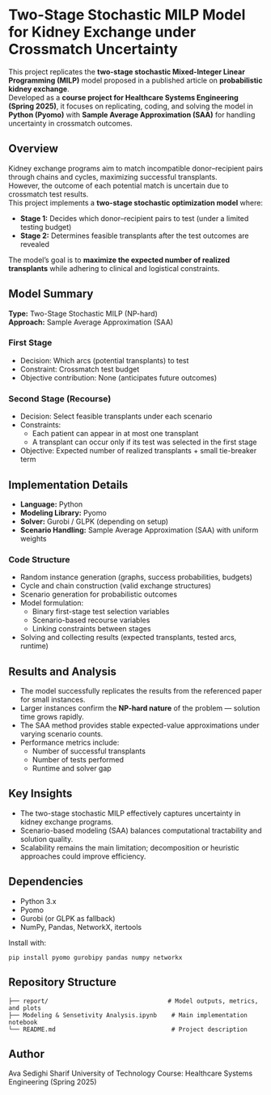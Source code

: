 # Two-Stage Stochastic MILP Model for Kidney Exchange under Crossmatch Uncertainty

This project replicates the **two-stage stochastic Mixed-Integer Linear Programming (MILP)** model proposed in a published article on **probabilistic kidney exchange**.  
Developed as a **course project for Healthcare Systems Engineering (Spring 2025)**, it focuses on replicating, coding, and solving the model in **Python (Pyomo)** with **Sample Average Approximation (SAA)** for handling uncertainty in crossmatch outcomes.

## Overview

Kidney exchange programs aim to match incompatible donor–recipient pairs through chains and cycles, maximizing successful transplants.  
However, the outcome of each potential match is uncertain due to crossmatch test results.  
This project implements a **two-stage stochastic optimization model** where:

- **Stage 1:** Decides which donor–recipient pairs to test (under a limited testing budget)  
- **Stage 2:** Determines feasible transplants after the test outcomes are revealed  

The model’s goal is to **maximize the expected number of realized transplants** while adhering to clinical and logistical constraints.

## Model Summary

**Type:** Two-Stage Stochastic MILP (NP-hard)  
**Approach:** Sample Average Approximation (SAA)  

### First Stage
- Decision: Which arcs (potential transplants) to test  
- Constraint: Crossmatch test budget  
- Objective contribution: None (anticipates future outcomes)

### Second Stage (Recourse)
- Decision: Select feasible transplants under each scenario  
- Constraints:
  - Each patient can appear in at most one transplant  
  - A transplant can occur only if its test was selected in the first stage  
- Objective: Expected number of realized transplants + small tie-breaker term  

## Implementation Details

- **Language:** Python  
- **Modeling Library:** Pyomo  
- **Solver:** Gurobi / GLPK (depending on setup)  
- **Scenario Handling:** Sample Average Approximation (SAA) with uniform weights  

### Code Structure
- Random instance generation (graphs, success probabilities, budgets)  
- Cycle and chain construction (valid exchange structures)  
- Scenario generation for probabilistic outcomes  
- Model formulation:
  - Binary first-stage test selection variables  
  - Scenario-based recourse variables  
  - Linking constraints between stages  
- Solving and collecting results (expected transplants, tested arcs, runtime)

## Results and Analysis

- The model successfully replicates the results from the referenced paper for small instances.  
- Larger instances confirm the **NP-hard nature** of the problem — solution time grows rapidly.  
- The SAA method provides stable expected-value approximations under varying scenario counts.  
- Performance metrics include:
  - Number of successful transplants  
  - Number of tests performed  
  - Runtime and solver gap  

## Key Insights

- The two-stage stochastic MILP effectively captures uncertainty in kidney exchange programs.  
- Scenario-based modeling (SAA) balances computational tractability and solution quality.  
- Scalability remains the main limitation; decomposition or heuristic approaches could improve efficiency.  

## Dependencies

- Python 3.x  
- Pyomo  
- Gurobi (or GLPK as fallback)  
- NumPy, Pandas, NetworkX, itertools  

Install with:
```
pip install pyomo gurobipy pandas numpy networkx
```
## Repository Structure
```
├── report/                                 # Model outputs, metrics, and plots  
├── Modeling & Sensetivity Analysis.ipynb    # Main implementation notebook  
└── README.md                                # Project description  
```

## Author
Ava Sedighi
Sharif University of Technology
Course: Healthcare Systems Engineering (Spring 2025)
